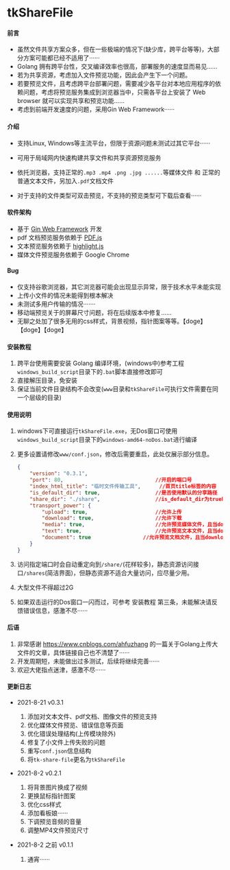 # tkShareFile

#### 前言

* 虽然文件共享方案众多，但在一些极端的情况下(缺少库，跨平台等等)，大部分方案可能都已经不适用了······
* Golang 拥有跨平台性，交叉编译效率也很高，部署服务的速度显而易见......
* 若为共享资源，考虑加入文件预览功能，因此会产生下一个问题。
* 若要预览文件，且考虑跨平台部署问题，需要减少各平台对本地应用程序的依赖问题，考虑将预览服务集成到浏览器当中，只需各平台上安装了 Web browser 就可以实现共享和预览功能......
* 考虑到前端开发速度的问题，采用Gin Web Framework······

#### 介绍
* 支持Linux, Windows等主流平台，但限于资源问题未测试过其它平台······

* 可用于局域网内快速构建共享文件和共享资源预览服务
* 依托浏览器，支持正常的`.mp3 .mp4 .png .jpg ......`等媒体文件 和 正常的普通文本文件，另加入`.pdf`文档文件
* 对于支持的文件类型可双击预览，不支持的预览类型可下载后查看······

#### 软件架构
* 基于 [Gin Web Framework](https://gin-gonic.com/) 开发
* pdf 文档预览服务依赖于 [PDF.js](https://mozilla.github.io/pdf.js/) 
* 文本预览服务依赖于 [highlight.js](https://highlightjs.org/) 
* 媒体文件预览服务依赖于 Google Chrome

#### Bug

* 仅支持谷歌浏览器，其它浏览器可能会出现显示异常，限于技术水平未能实现
* 上传小文件的情况未能得到根本解决
* 未测试多用户传输的情况·······
* 移动端预览关于的屏幕尺寸问题，将在后续版本中修复......
* 无聊之处加了很多无用的css样式，背景视频，指针图案等等。【doge】【doge】【doge】


#### 安装教程 

1.  跨平台使用需要安装 Golang 编译环境，(windows中)参考工程`windows_build_script`目录下的`.bat`脚本直接修改即可
2.  直接解压目录，免安装 
3.  保证当前文件目录结构不会改变(`www`目录和`tkShareFile`可执行文件需要在同一个层级的目录)

#### 使用说明

1. windows下可直接运行`tkShareFile.exe`，无Dos窗口可使用`windows_build_script`目录下的`windows-amd64-noDos.bat`进行编译

2. 更多设置请修改`www/conf.json`，修改后需要重启，此处仅展示部分信息。

   ```json
   {
       "version": "0.3.1",
       "port": 80,								//开启的端口号
       "index_html_title": "临时文件传输工具",		//首页title标签的内容
       "is_default_dir": true,					//是否使用默认的分享路径
       "share_dir": "./share",					//is_default_dir为true时使用这个路径，否则需要输入路径，noDos时需要注意
       "transport_power": {
           "upload": true,						//允许上传
           "download": true,					//允许下载
           "media": true,						//允许预览媒体文件，且当download键为true时
           "text": true,						//允许预览文本文件，且当download键为true时
           "document": true					//允许预览文档文件，且当download键为true时
       }
   }
   ```

3. 访问指定端口时会自动重定向到`/share/`(花样较多)，静态资源访问接口`/shares`(简洁界面)，但静态资源不适合大量访问，应尽量少用。

4. 大型文件不得超过2G

5. 如果双击运行的Dos窗口一闪而过，可参考 安装教程 第三条，未能解决请反馈错误信息，感激不尽······

#### 后语

1.  非常感谢 https://www.cnblogs.com/ahfuzhang 的一篇关于Golang上传大文件的文章，具体链接自己也不清楚了······
2.  开发周期短，未能做出过多测试，后续将继续完善······
3.  欢迎大佬指点迷津，感激不尽······

#### 更新日志

* 2021-8-21 v0.3.1
  1. 添加对文本文件、pdf文档、图像文件的预览支持
  2. 优化媒体文件预览、错误信息等页面
  3. 优化错误处理结构(上传模块除外)
  4. 修复了小文件上传失败的问题
  5. 重写`conf.json`信息结构
  6. 将`tk-share-file`更名为`tkShareFile`

* 2021-8-2 v0.2.1
  1. 将背景图片换成了视频
  2. 更换鼠标指针图案
  3. 优化css样式
  4. 添加看板娘······
  5. 下调预览音频的音量
  6. 调整MP4文件预览尺寸
* 2021-8-2 之前 v0.1.1
  1. 通宵······